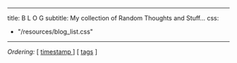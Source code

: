 
---
title: B L O G
subtitle: My collection of Random Thoughts and Stuff...
css:
  - "/resources/blog_list.css"
---

*Ordering:* [ [ timestamp ](/posts.html) ] [ [ tags](/tags.html) ]

